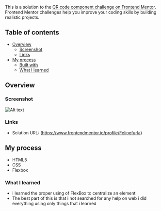 This is a solution to the [QR code component challenge on Frontend Mentor](https://www.frontendmentor.io/challenges/qr-code-component-iux_sIO_H). Frontend Mentor challenges help you improve your coding skills by building realistic projects. 

## Table of contents

- [Overview](#overview)
  - [Screenshot](#screenshot)
  - [Links](#links)
- [My process](#my-process)
  - [Built with](#built-with)
  - [What I learned](#what-i-learned)

## Overview

### Screenshot

![Alt text](/images/screenshot/screenshotqrCode.png?raw=true)

### Links

- Solution URL: (https://www.frontendmentor.io/profile/Felipefurla)

## My process

- HTML5 
- CSS 
- Flexbox

### What I learned

- I learned the proper using of FlexBox to centralize an element
- The best part of this is that i not searched for any help on web i did everything using only things that i learned 

